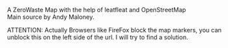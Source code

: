 A ZeroWaste Map with the help of leatfleat and OpenStreetMap  
Main source by Andy Maloney.


ATTENTION: Actually Browsers like FireFox block the map markers, you can unblock this on the left side of the url.
I will try to find a solution.
